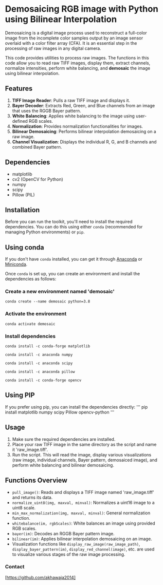 # Demosaicing RGB image with Python using Bilinear Interpolation

Demosaicing is a digital image process used to reconstruct a full-color image from the incomplete color samples output by an image sensor overlaid with a color filter array (CFA). It is an essential step in the processing of raw images in any digital camera.

This code provides utilities to process raw images. The functions in this code allow you to read raw TIFF images, display them, extract channels, normalize intensities, perform white balancing, and **demosaic** the image using bilinear interpolation.

## Features

1. **TIFF Image Reader**: Pulls a raw TIFF image and displays it.
2. **Bayer Decoder**: Extracts Red, Green, and Blue channels from an image that uses the RGGB Bayer pattern.
3. **White Balancing**: Applies white balancing to the image using user-defined RGB scales.
4. **Normalization**: Provides normalization functionalities for images.
5. **Bilinear Demosaicing**: Performs bilinear interpolation demosaicing on a raw image.
6. **Channel Visualization**: Displays the individual R, G, and B channels and combined Bayer pattern.

## Dependencies

- matplotlib
- cv2 (OpenCV for Python)
- numpy
- scipy
- Pillow (PIL)

## Installation

Before you can run the toolkit, you'll need to install the required dependencies. You can do this using either `conda` (recommended for managing Python environments) or `pip`.

## Using conda

If you don't have `conda` installed, you can get it through [Anaconda](https://www.anaconda.com/products/distribution) or [Miniconda](https://docs.conda.io/en/latest/miniconda.html).

Once `conda` is set up, you can create an environment and install the dependencies as follows:


### Create a new environment named 'demosaic'
```
conda create --name demosaic python=3.8
```
### Activate the environment
```
conda activate demosaic
```
### Install dependencies
```
conda install -c conda-forge matplotlib
```
```
conda install -c anaconda numpy
```
```
conda install -c anaconda scipy
```
```
conda install -c anaconda pillow
```
```
conda install -c conda-forge opencv
```

## Using PIP
If you prefer using pip, you can install the dependencies directly:
'''
pip install matplotlib numpy scipy Pillow opencv-python
'''

## Usage

1. Make sure the required dependencies are installed.
2. Place your raw TIFF image in the same directory as the script and name it 'raw_image.tiff'.
3. Run the script. This will read the image, display various visualizations (raw image, individual channels, Bayer pattern, demosaiced image), and perform white balancing and bilinear demosaicing.

## Functions Overview

- `pull_image()`: Reads and displays a TIFF image named 'raw_image.tiff' and returns its data.
- `normalize_uint8(img, maxval, minval)`: Normalizes a uint16 image to a uint8 scale.
- `min_max_normalization(img, maxval, minval)`: General normalization function.
- `whitebalance(im, rgbScales)`: White balances an image using provided RGB scales.
- `bayer(im)`: Decodes an RGGB Bayer pattern image.
- `bilinear(im)`: Applies bilinear interpolation demosaicing on an image.
- Visualization functions like `display_raw_image(raw_image_path)`, `display_bayer_pattern(im)`, `display_red_channel(image)`, etc. are used to visualize various stages of the raw image processing.



### Contact

[https://github.com/akhawaja2014]


